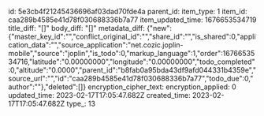 id: 5e3cb4f21245436696af03dad70fde4a
parent_id: 
item_type: 1
item_id: caa289b4585e41d78f030688336b7a77
item_updated_time: 1676653534719
title_diff: "[]"
body_diff: "[]"
metadata_diff: {"new":{"master_key_id":"","conflict_original_id":"","share_id":"","is_shared":0,"application_data":"","source_application":"net.cozic.joplin-mobile","source":"joplin","is_todo":0,"markup_language":1,"order":1676653534716,"latitude":"0.00000000","longitude":"0.00000000","todo_completed":0,"altitude":"0.0000","parent_id":"b8fab0a95bda43df9afd044331b4359e","source_url":"","id":"caa289b4585e41d78f030688336b7a77","todo_due":0,"author":""},"deleted":[]}
encryption_cipher_text: 
encryption_applied: 0
updated_time: 2023-02-17T17:05:47.682Z
created_time: 2023-02-17T17:05:47.682Z
type_: 13